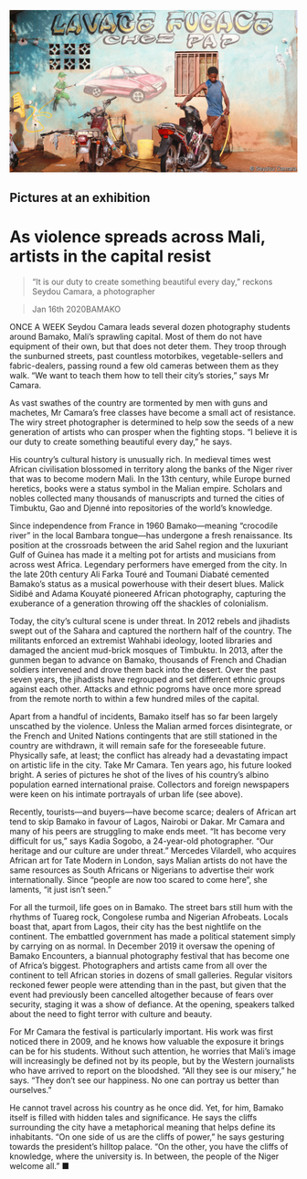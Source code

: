 ![](./images/20200118_BKP001_0.jpg)

## Pictures at an exhibition

# As violence spreads across Mali, artists in the capital resist

> “It is our duty to create something beautiful every day,” reckons Seydou Camara, a photographer

> Jan 16th 2020BAMAKO

ONCE A WEEK Seydou Camara leads several dozen photography students around Bamako, Mali’s sprawling capital. Most of them do not have equipment of their own, but that does not deter them. They troop through the sunburned streets, past countless motorbikes, vegetable-sellers and fabric-dealers, passing round a few old cameras between them as they walk. “We want to teach them how to tell their city’s stories,” says Mr Camara.

As vast swathes of the country are tormented by men with guns and machetes, Mr Camara’s free classes have become a small act of resistance. The wiry street photographer is determined to help sow the seeds of a new generation of artists who can prosper when the fighting stops. “I believe it is our duty to create something beautiful every day,” he says.

His country’s cultural history is unusually rich. In medieval times west African civilisation blossomed in territory along the banks of the Niger river that was to become modern Mali. In the 13th century, while Europe burned heretics, books were a status symbol in the Malian empire. Scholars and nobles collected many thousands of manuscripts and turned the cities of Timbuktu, Gao and Djenné into repositories of the world’s knowledge.

Since independence from France in 1960 Bamako—meaning “crocodile river” in the local Bambara tongue—has undergone a fresh renaissance. Its position at the crossroads between the arid Sahel region and the luxuriant Gulf of Guinea has made it a melting pot for artists and musicians from across west Africa. Legendary performers have emerged from the city. In the late 20th century Ali Farka Touré and Toumani Diabaté cemented Bamako’s status as a musical powerhouse with their desert blues. Malick Sidibé and Adama Kouyaté pioneered African photography, capturing the exuberance of a generation throwing off the shackles of colonialism.

Today, the city’s cultural scene is under threat. In 2012 rebels and jihadists swept out of the Sahara and captured the northern half of the country. The militants enforced an extremist Wahhabi ideology, looted libraries and damaged the ancient mud-brick mosques of Timbuktu. In 2013, after the gunmen began to advance on Bamako, thousands of French and Chadian soldiers intervened and drove them back into the desert. Over the past seven years, the jihadists have regrouped and set different ethnic groups against each other. Attacks and ethnic pogroms have once more spread from the remote north to within a few hundred miles of the capital.

Apart from a handful of incidents, Bamako itself has so far been largely unscathed by the violence. Unless the Malian armed forces disintegrate, or the French and United Nations contingents that are still stationed in the country are withdrawn, it will remain safe for the foreseeable future. Physically safe, at least; the conflict has already had a devastating impact on artistic life in the city. Take Mr Camara. Ten years ago, his future looked bright. A series of pictures he shot of the lives of his country’s albino population earned international praise. Collectors and foreign newspapers were keen on his intimate portrayals of urban life (see above).

Recently, tourists—and buyers—have become scarce; dealers of African art tend to skip Bamako in favour of Lagos, Nairobi or Dakar. Mr Camara and many of his peers are struggling to make ends meet. “It has become very difficult for us,” says Kadia Sogobo, a 24-year-old photographer. “Our heritage and our culture are under threat.” Mercedes Vilardell, who acquires African art for Tate Modern in London, says Malian artists do not have the same resources as South Africans or Nigerians to advertise their work internationally. Since “people are now too scared to come here”, she laments, “it just isn’t seen.”

For all the turmoil, life goes on in Bamako. The street bars still hum with the rhythms of Tuareg rock, Congolese rumba and Nigerian Afrobeats. Locals boast that, apart from Lagos, their city has the best nightlife on the continent. The embattled government has made a political statement simply by carrying on as normal. In December 2019 it oversaw the opening of Bamako Encounters, a biannual photography festival that has become one of Africa’s biggest. Photographers and artists came from all over the continent to tell African stories in dozens of small galleries. Regular visitors reckoned fewer people were attending than in the past, but given that the event had previously been cancelled altogether because of fears over security, staging it was a show of defiance. At the opening, speakers talked about the need to fight terror with culture and beauty.

For Mr Camara the festival is particularly important. His work was first noticed there in 2009, and he knows how valuable the exposure it brings can be for his students. Without such attention, he worries that Mali’s image will increasingly be defined not by its people, but by the Western journalists who have arrived to report on the bloodshed. “All they see is our misery,” he says. “They don’t see our happiness. No one can portray us better than ourselves.”

He cannot travel across his country as he once did. Yet, for him, Bamako itself is filled with hidden tales and significance. He says the cliffs surrounding the city have a metaphorical meaning that helps define its inhabitants. “On one side of us are the cliffs of power,” he says gesturing towards the president’s hilltop palace. “On the other, you have the cliffs of knowledge, where the university is. In between, the people of the Niger welcome all.” ■